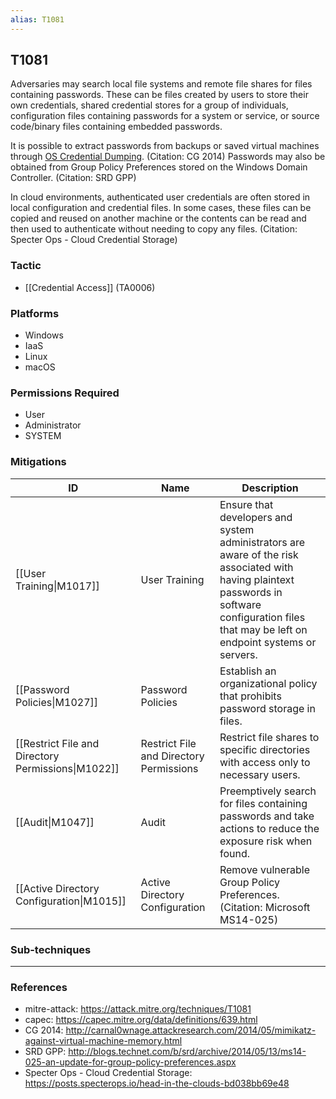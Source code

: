 ```yaml
---
alias: T1081
---
```


## T1081

Adversaries may search local file systems and remote file shares for files containing passwords. These can be files created by users to store their own credentials, shared credential stores for a group of individuals, configuration files containing passwords for a system or service, or source code/binary files containing embedded passwords.

It is possible to extract passwords from backups or saved virtual machines through [OS Credential Dumping](https://attack.mitre.org/techniques/T1003). (Citation: CG 2014) Passwords may also be obtained from Group Policy Preferences stored on the Windows Domain Controller. (Citation: SRD GPP)

In cloud environments, authenticated user credentials are often stored in local configuration and credential files. In some cases, these files can be copied and reused on another machine or the contents can be read and then used to authenticate without needing to copy any files. (Citation: Specter Ops - Cloud Credential Storage)




### Tactic
- [[Credential Access]] (TA0006)

### Platforms
- Windows
- IaaS
- Linux
- macOS

### Permissions Required
- User
- Administrator
- SYSTEM

### Mitigations

| ID | Name | Description |
| --- | --- | --- |
| [[User Training\|M1017]] | User Training | Ensure that developers and system administrators are aware of the risk associated with having plaintext passwords in software configuration files that may be left on endpoint systems or servers. |
| [[Password Policies\|M1027]] | Password Policies | Establish an organizational policy that prohibits password storage in files. |
| [[Restrict File and Directory Permissions\|M1022]] | Restrict File and Directory Permissions | Restrict file shares to specific directories with access only to necessary users. |
| [[Audit\|M1047]] | Audit | Preemptively search for files containing passwords and take actions to reduce the exposure risk when found. |
| [[Active Directory Configuration\|M1015]] | Active Directory Configuration | Remove vulnerable Group Policy Preferences.(Citation: Microsoft MS14-025) |

### Sub-techniques


---
### References

- mitre-attack: https://attack.mitre.org/techniques/T1081
- capec: https://capec.mitre.org/data/definitions/639.html
- CG 2014: http://carnal0wnage.attackresearch.com/2014/05/mimikatz-against-virtual-machine-memory.html
- SRD GPP: http://blogs.technet.com/b/srd/archive/2014/05/13/ms14-025-an-update-for-group-policy-preferences.aspx
- Specter Ops - Cloud Credential Storage: https://posts.specterops.io/head-in-the-clouds-bd038bb69e48
